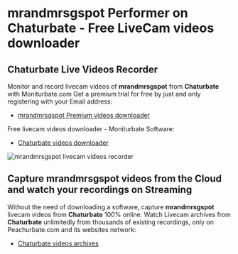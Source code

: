 # mrandmrsgspot Performer on Chaturbate - Free LiveCam videos downloader

## Chaturbate Live Videos Recorder

Monitor and record livecam videos of **mrandmrsgspot** from **Chaturbate** with Moniturbate.com
Get a premium trial for free by just and only registering with your Email address:
* [mrandmrsgspot Premium videos downloader](https://moniturbate.com/request-demo-licence-key.html)

Free livecam videos downloader - Moniturbate Software:
* [Chaturbate videos downloader](https://moniturbate.com/moniturbate-download-software.html)

![mrandmrsgspot livecam videos recorder](https://peachurnet.com/templates/moniturbate-software.png)


## Capture mrandmrsgspot videos from the Cloud and watch your recordings on Streaming

Without the need of downloading a software, capture **mrandmrsgspot** livecam videos from **Chaturbate** 100% online.
Watch Livecam archives from **Chaturbate** unlimitedly from thousands of existing recordings, only on Peachurbate.com and its websites network:
* [Chaturbate videos archives](https://peachurnet.com/)